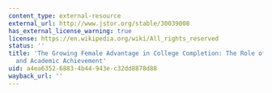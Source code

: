 ```yaml
---
content_type: external-resource
external_url: http://www.jstor.org/stable/30039008
has_external_license_warning: true
license: https://en.wikipedia.org/wiki/All_rights_reserved
status: ''
title: 'The Growing Female Advantage in College Completion: The Role of Family Background
  and Academic Achievement'
uid: a4ea6352-6883-4b44-943e-c32dd8878d88
wayback_url: ''
---
```

